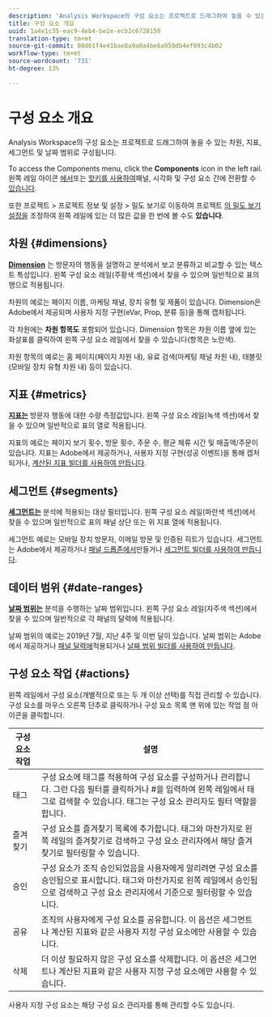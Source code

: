 ```yaml
---
description: 'Analysis Workspace의 구성 요소는 프로젝트로 드래그하여 놓을 수 있는 차원, 지표, 세그먼트 및 날짜 범위로 구성됩니다. '
title: 구성 요소 개요
uuid: 1a4e1c35-eac9-4eb4-be2e-ecb2c6728150
translation-type: tm+mt
source-git-commit: 08d61f4e41bae8a9a0a4be6a950db4ef093c4b02
workflow-type: tm+mt
source-wordcount: '731'
ht-degree: 13%

---
```



# 구성 요소 개요

Analysis Workspace의 구성 요소는 프로젝트로 드래그하여 놓을 수 있는 차원, 지표, 세그먼트 및 날짜 범위로 구성됩니다.

To access the Components menu, click the **Components** icon in the left rail. 왼쪽 레일 아이콘 [에서](https://docs.adobe.com/content/help/en/analytics/analyze/analysis-workspace/panels/panels.html)또는 [핫키를 사용하여](https://docs.adobe.com/content/help/ko-KR/analytics/analyze/analysis-workspace/visualizations/freeform-analysis-visualizations.html)패널, 시각화 및 구성 요소 간에 전환할 수 [있습니다](/help/analyze/analysis-workspace/build-workspace-project/fa-shortcut-keys.md).

또한 프로젝트 > 프로젝트 정보 및 설정 > 밀도 보기로 이동하여 프로젝트 [의 밀도 보기 설정을](https://docs.adobe.com/content/help/ko-KR/analytics/analyze/analysis-workspace/build-workspace-project/view-density.html) 조정하여 왼쪽 레일에 있는 더 많은 값을 한 번에 볼 수도 **있습니다**.

## 차원 {#dimensions}

[**Dimension**](https://docs.adobe.com/content/help/en/analytics/components/dimensions/overview.html) 는 방문자의 행동을 설명하고 분석에서 보고 분류하고 비교할 수 있는 텍스트 특성입니다. 왼쪽 구성 요소 레일(주황색 섹션)에서 찾을 수 있으며 일반적으로 표의 행으로 적용됩니다.

차원의 예로는 페이지 이름, 마케팅 채널, 장치 유형 및 제품이 있습니다. Dimension은 Adobe에서 제공되며 사용자 지정 구현(eVar, Prop, 분류 등)을 통해 캡처됩니다.

각 차원에는 **차원 항목도** 포함되어 있습니다. Dimension 항목은 차원 이름 옆에 있는 화살표를 클릭하여 왼쪽 구성 요소 레일에서 찾을 수 있습니다(항목은 노란색).

차원 항목의 예로는 홈 페이지(페이지 차원 내), 유료 검색(마케팅 채널 차원 내), 태블릿(모바일 장치 유형 차원 내) 등이 있습니다.

## 지표 {#metrics}

[**지표는**](https://docs.adobe.com/content/help/en/analytics/components/metrics/overview.html) 방문자 행동에 대한 수량 측정값입니다. 왼쪽 구성 요소 레일(녹색 섹션)에서 찾을 수 있으며 일반적으로 표의 열로 적용됩니다.

지표의 예로는 페이지 보기 횟수, 방문 횟수, 주문 수, 평균 체류 시간 및 매출액/주문이 있습니다. 지표는 Adobe에서 제공하거나, 사용자 지정 구현(성공 이벤트)을 통해 캡처되거나, [계산된 지표 빌더를 사용하여 만듭니다](https://docs.adobe.com/content/help/ko-KR/analytics/components/calculated-metrics/calcmetric-workflow/cm-build-metrics.html).

## 세그먼트 {#segments}

[**세그먼트는**](https://docs.adobe.com/content/help/ko-KR/analytics/analyze/analysis-workspace/components/t-freeform-project-segment.html) 분석에 적용되는 대상 필터입니다. 왼쪽 구성 요소 레일(파란색 섹션)에서 찾을 수 있으며 일반적으로 표의 패널 상단 또는 위 지표 열에 적용됩니다.

세그먼트 예로는 모바일 장치 방문자, 이메일 방문 및 인증된 히트가 있습니다. 세그먼트는 Adobe에서 제공하거나 [패널 드롭존에서](https://docs.adobe.com/content/help/en/analytics/analyze/analysis-workspace/panels/panels.html)만들거나 [세그먼트 빌더를 사용하여 만듭니다](https://docs.adobe.com/content/help/ko-KR/analytics/components/segmentation/segmentation-workflow/seg-build.html).

## 데이터 범위 {#date-ranges}

[**날짜 범위는**](https://docs.adobe.com/content/help/ko-KR/analytics/analyze/analysis-workspace/components/calendar-date-ranges/calendar.html) 분석을 수행하는 날짜 범위입니다. 왼쪽 구성 요소 레일(자주색 섹션)에서 찾을 수 있으며 일반적으로 각 패널의 달력에 적용됩니다.

날짜 범위의 예로는 2019년 7월, 지난 4주 및 이번 달이 있습니다. 날짜 범위는 Adobe에서 제공하거나 [패널 달력에](https://docs.adobe.com/content/help/en/analytics/analyze/analysis-workspace/panels/panels.html)적용되거나 [날짜 범위 빌더를 사용하여 만듭니다](https://docs.adobe.com/content/help/en/analytics/analyze/analysis-workspace/components/calendar-date-ranges/custom-date-ranges.html).

## 구성 요소 작업 {#actions}

왼쪽 레일에서 구성 요소(개별적으로 또는 두 개 이상 선택)를 직접 관리할 수 있습니다. 구성 요소를 마우스 오른쪽 단추로 클릭하거나 구성 요소 목록 맨 위에 있는 작업 점 아이콘을 클릭합니다.

| 구성 요소 작업 | 설명 |
|--- |--- |
| 태그 | 구성 요소에 태그를 적용하여 구성 요소를 구성하거나 관리합니다. 그런 다음 필터를 클릭하거나 #을 입력하여 왼쪽 레일에서 태그로 검색할 수 있습니다. 태그는 구성 요소 관리자도 필터 역할을 합니다. |
| 즐겨찾기 | 구성 요소를 즐겨찾기 목록에 추가합니다. 태그와 마찬가지로 왼쪽 레일의 즐겨찾기로 검색하고 구성 요소 관리자에서 해당 즐겨찾기로 필터링할 수 있습니다. |
| 승인 | 구성 요소가 조직 승인되었음을 사용자에게 알리려면 구성 요소를 승인됨으로 표시합니다. 태그와 마찬가지로 왼쪽 레일에서 승인됨으로 검색하고 구성 요소 관리자에서 기준으로 필터링할 수 있습니다. |
| 공유 | 조직의 사용자에게 구성 요소를 공유합니다. 이 옵션은 세그먼트나 계산된 지표와 같은 사용자 지정 구성 요소에만 사용할 수 있습니다. |
| 삭제 | 더 이상 필요하지 않은 구성 요소를 삭제합니다. 이 옵션은 세그먼트나 계산된 지표와 같은 사용자 지정 구성 요소에만 사용할 수 있습니다. |

사용자 지정 구성 요소는 해당 구성 요소 관리자를 통해 관리할 수도 있습니다.
